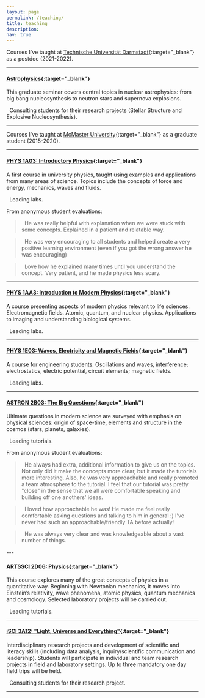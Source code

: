 ```yaml
---
layout: page
permalink: /teaching/
title: teaching
description:
nav: true
---
```



Courses I've taught at [Technische Universität Darmstadt](https://www.physik.tu-darmstadt.de/fbphysik/index.en.jsp){:target="\_blank"}
as a postdoc (2021-2022).

---

#### [Astrophysics](https://moodle.tu-darmstadt.de/course/info.php?id=21080){:target="\_blank"}
This graduate seminar covers central topics in nuclear astrophysics: from big bang nucleosynthesis to neutron stars and supernova explosions.

<i class="fas fa-chalkboard-teacher"></i>&nbsp; Consulting students for their research projects (Stellar Structure and Explosive Nucleosynthesis).

---

Courses I've taught at [McMaster University](https://www.physics.mcmaster.ca/){:target="\_blank"}
as a graduate student (2015-2020).

---

#### [PHYS 1A03: Introductory Physics](http://academiccalendars.romcmaster.ca/preview_course_nopop.php?catoid=13&coid=101479){:target="\_blank"}
A first course in university physics, taught using examples and applications from many areas of science. Topics include the concepts of force and energy, mechanics, waves and fluids.

<i class="fas fa-flask"></i>&nbsp; Leading labs.

From anonymous student evaluations:
<blockquote>
<i class="fas fa-quote-left"></i>&nbsp; He was really helpful with explanation when we were stuck with some concepts. Explained in a patient and relatable way.
</blockquote>

<blockquote>
<i class="fas fa-quote-left"></i>&nbsp; He was very encouraging to all students and helped create a very positive learning environment (even if you got the wrong answer he was encouraging)
</blockquote>

<blockquote>
<i class="fas fa-quote-left"></i>&nbsp; Love how he explained many times until you understand the concept. Very patient, and he made physics less scary.
</blockquote>

---

#### [PHYS 1AA3: Introduction to Modern Physics](http://academiccalendars.romcmaster.ca/preview_course_nopop.php?catoid=13&coid=101479){:target="\_blank"}
A course presenting aspects of modern physics relevant to life sciences. Electromagnetic fields. Atomic, quantum, and nuclear physics. Applications to imaging and understanding biological systems.

<i class="fas fa-flask"></i>&nbsp; Leading labs.

---

#### [PHYS 1E03: Waves, Electricity and Magnetic Fields](http://academiccalendars.romcmaster.ca/preview_course_nopop.php?catoid=7&coid=36162){:target="\_blank"}
A course for engineering students. Oscillations and waves, interference; electrostatics, electric potential, circuit elements; magnetic fields.

<i class="fas fa-flask"></i>&nbsp; Leading labs.

---

#### [ASTRON 2B03: The Big Questions](https://academiccalendars.romcmaster.ca/preview_course_nopop.php?catoid=41&coid=214717){:target="\_blank"}
Ultimate questions in modern science are surveyed with emphasis on physical sciences: origin of space-time, elements and structure in the cosmos (stars, planets, galaxies).

<i class="fas fa-chalkboard-teacher"></i>&nbsp; Leading tutorials.

From anonymous student evaluations:
<blockquote>
<i class="fas fa-quote-left"></i>&nbsp; He always had extra, additional information to give us on the topics. Not only did it make the concepts more clear, but it made the tutorials more interesting. Also, he was very approachable and really promoted a team atmosphere to the tutorial. I feel that our tutorial was pretty "close" in the sense that we all were comfortable speaking and building off one anothers' ideas.
</blockquote>

<blockquote>
<i class="fas fa-quote-left"></i>&nbsp; I loved how approachable he was! He made me feel really comfortable asking questions and talking to him in general :) I've never had such an approachable/friendly TA before actually!
</blockquote>

<blockquote>
<i class="fas fa-quote-left"></i>&nbsp; He was always very clear and was knowledgeable about a vast number of things.
</blockquote>
---

#### [ARTSSCI 2D06: Physics](https://academiccalendars.romcmaster.ca/preview_course_nopop.php?catoid=38&coid=202108){:target="\_blank"}
This course explores many of the great concepts of physics in a quantitative way. Beginning with Newtonian mechanics, it moves into Einstein’s relativity, wave phenomena, atomic physics, quantum mechanics and cosmology. Selected laboratory projects will be carried out.

<i class="fas fa-chalkboard-teacher"></i>&nbsp; Leading tutorials.

---

#### [iSCI 3A12: "Light, Universe and Everything"](https://academiccalendars.romcmaster.ca/preview_course_nopop.php?catoid=38&coid=201693){:target="\_blank"}
Interdisciplinary research projects and development of scientific and literacy skills (including data analysis, inquiry/scientific communication and leadership). Students will participate in individual and team research projects in field and laboratory settings. Up to three mandatory one day field trips will be held.

<i class="fas fa-chalkboard-teacher"></i>&nbsp; Consulting students for their research project.

---
